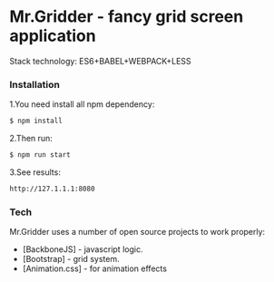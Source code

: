 # Mr.Gridder - fancy grid screen application

Stack technology: ES6+BABEL+WEBPACK+LESS

### Installation

1.You need install all npm dependency:
```sh
$ npm install
```
2.Then run:
```sh
$ npm run start
```
3.See results:
```sh
http://127.1.1.1:8080
```

### Tech

Mr.Gridder uses a number of open source projects to work properly:
* [BackboneJS] - javascript logic.
* [Bootstrap] - grid system.
* [Animation.css] - for animation effects

